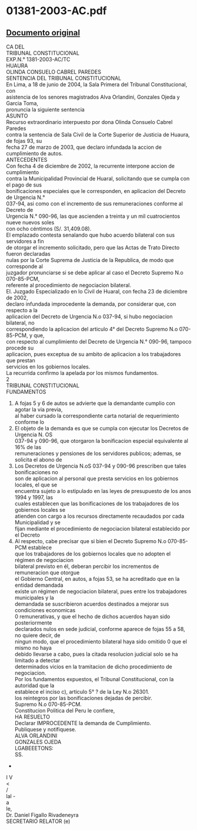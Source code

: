 
01381-2003-AC.pdf
=================
  
[Documento original](https://tc.gob.pe/jurisprudencia/2004/01381-2003-AC.pdf)  
---  
CA DEL  
TRIBUNAL CONSTITUCIONAL  
EXP.N.° 1381-2003-AC/TC  
HUAURA  
OLINDA CONSUELO CABREL PAREDES  
SENTENCIA DEL TRIBUNAL CONSTITUCIONAL  
En Lima, a 18 de junio de 2004, la Sala Primera del Tribunal Constitucional, con  
asistencia de los senores magistrados Alva Orlandini, Gonzales Ojeda y Garcia Toma,  
pronuncia la siguiente sentencia  
ASUNTO  
Recurso extraordinario interpuesto por dona Olinda Consuelo Cabrel Paredes  
contra la sentencia de Sala Civil de la Corte Superior de Justicia de Huaura, de fojas 93, su  
fecha 27 de marzo de 2003, que declaro infundada la accion de cumplimiento de autos.  
ANTECEDENTES  
Con fecha 4 de diciembre de 2002, la recurrente interpone accion de cumplimiento  
contra la Municipalidad Provincial de Huaral, solicitando que se cumpla con el pago de sus  
bonificaciones especiales que le corresponden, en aplicacion del Decreto de Urgencia N.°  
037-94, asi como con el incremento de sus remuneraciones conforme al Decreto de  
Urgencia N.° 090-96, las que ascienden a treinta y un mil cuatrocientos nueve nuevos soles  
con ocho céntimos (S/. 31,409.08).  
El emplazado contesta senalando que hubo acuerdo bilateral con sus servidores a fin  
de otorgar el incremento solicitado, pero que las Actas de Trato Directo fueron declaradas  
nulas por la Corte Suprema de Justicia de la Republica, de modo que corresponde al  
juzgador pronunciarse si se debe aplicar al caso el Decreto Supremo N.o 070-85-PCM,  
referente al procedimiento de negociacion bilateral.  
El. Juzgado Especializado en lo Civil de Huaral, con fecha 23 de diciembre de 2002,  
declaro infundada improcedente la demanda, por considerar que, con respecto a la  
aplicacion del Decreto de Urgencia N.o 037-94, si hubo negociacion bilateral, no  
correspondiendo la aplicacion del articulo 4° del Decreto Supremo N.o 070-85-PCM, y que,  
con respecto al cumplimiento del Decreto de Urgencia N.° 090-96, tampoco procede su  
aplicacion, pues exceptua de su ambito de aplicacion a los trabajadores que prestan  
servicios en los gobiernos locales.  
La recurrida confirmo la apelada por los mismos fundamentos.  
2  
TRIBUNAL CONSTITUCIONAL  
FUNDAMENTOS  
1. A fojas 5 y 6 de autos se advierte que la demandante cumplio con agotar la via previa,  
al haber cursado la correspondiente carta notarial de requerimiento conforme lo  
2. El objeto de la demanda es que se cumpla con ejecutar los Decretos de Urgencia N. OS  
037-94 y 090-96, que otorgaron la bonificacion especial equivalente al 16% de las  
remuneraciones y pensiones de los servidores publicos; ademas, se solicita el abono de  
3. Los Decretos de Urgencia N.oS 037-94 y 090-96 prescriben que tales bonificaciones no  
son de aplicacion al personal que presta servicios en los gobiernos locales, el que se  
encuentra sujeto a lo estipulado en las leyes de presupuesto de los anos 1994 y 1997, las  
cuales establecen que las bonificaciones de los trabajadores de los gobiernos locales se  
atienden con cargo a los recursos directamente recaudados por cada Municipalidad y se  
fijan mediante el procedimiento de negociacion bilateral establecido por el Decreto  
4. Al respecto, cabe precisar que si bien el Decreto Supremo N.o 070-85-PCM establece  
que los trabajadores de los gobiernos locales que no adopten el régimen de negociacion  
bilateral previsto en él, deberan percibir los incrementos de remuneracion que otorgue  
el Gobierno Central, en autos, a fojas 53, se ha acreditado que en la entidad demandada  
existe un régimen de negociacion bilateral, pues entre los trabajadores municipales y la  
demandada se suscribieron acuerdos destinados a mejorar sus condiciones economicas  
0 remunerativas, y que el hecho de dichos acuerdos hayan sido posteriormente  
declarados nulos en sede judicial, conforme aparece de fojas 55 a 58, no quiere decir, de  
ningun modo, que el procedimiento bilateral haya sido omitido 0 que el mismo no haya  
debido llevarse a cabo, pues la citada resolucion judicial solo se ha limitado a detectar  
determinados vicios en la tramitacion de dicho procedimiento de negociacion.  
Por los fundamentos expuestos, el Tribunal Constitucional, con la autoridad que la  
establece el inciso c), articulo 5° ? de la Ley N.o 26301.  
los reintegros por las bonificaciones dejadas de percibir.  
Supremo N.o 070-85-PCM.  
Constitucion Politica del Peru le confiere,  
HA RESUELTO  
Declarar IMPROCEDENTE la demanda de Cumplimiento.  
Publiquese y notifiquese.  
ALVA ORLANDINI  
GONZALES OJEDA  
LGABEEETONS:  
SS.  
-  
I V  
<  
/  
lal -  
a  
le,  
Dr. Daniel Figallo Rivadeneyra  
SECRETARIO RELATOR (e)